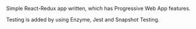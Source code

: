 Simple React-Redux app written, which has Progressive Web App features.

Testing is added by using Enzyme, Jest and Snapshot Testing.
